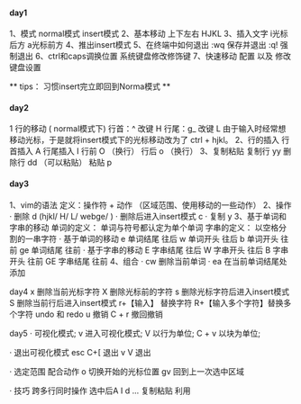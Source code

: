 #### day1
1、模式 
      normal模式 insert模式
2、基本移动 上下左右 HJKL
3、插入文字 i光标后方 a光标前方
4、推出insert模式
5、在终端中如何退出
    :wq 保存并退出  :q! 强制退出
6、ctrl和caps调换位置 
    系统键盘修改修饰键
7、快速移动 
    配置 以及 修改键盘设置
   
 ** tips： 习惯insert完立即回到Norma模式 **
#### day2
1 行的移动 ( normal模式下)
行首：^ 改键 H
行尾：g_ 改键 L
由于输入时经常想移动光标，于是就将insert模式下的光标移动改为了 ctrl + hjkl。
2、行的插入
行首插入 A 
行尾插入 I
行前 O （换行）
行后 o  （换行）
3、复制粘贴
复制行 yy
删除行 dd （可以粘贴）
粘贴 p

#### day3 
1、vim的语法
    定义：操作符 + 动作 （区域范围、使用移动的一些动作）
2、操作
· 删除 d (hjkl/ H/ L/ webge/ )
· 删除后进入insert模式 c 
· 复制 y
3、基于单词和字串的移动
单词的定义： 单词与符号都认定为单个单词 
字串的定义： 以空格分割的一串字符
· 基于单词的移动 
    e 单词结尾 往后
    w 单词开头 往后
    b 单词开头 往前
    ge 单词结尾 往前
· 基于字串的移动
    E 字串结尾 往后
    W 字串开头 往后
    B 字串开头 往前
    GE 字串结尾 往前
4、组合
· cw 删除当前单词
· ea 在当前单词结尾处添加

day4
x 删除当前光标字符
X 删除光标前的字符
s 删除光标字符后进入insert模式
S 删除当前行后进入insert模式
r+【输入】 替换字符
R+【输入多个字符】替换多个字符
undo 和 redo 
u 撤销
C + r 撤回撤销

day5
· 可视化模式;
v 进入可视化模式;
V 以行为单位;
C + v 以块为单位;

· 退出可视化模式
esc C+[ 退出
v V 退出

· 选定范围
配合动作
o 切换开始的光标位置
gv 回到上一次选中区域

· 技巧
跨多行同时操作 选中后A I d ...
复制粘贴 利用
